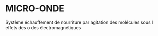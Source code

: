 # MICRO-ONDE
Système échauffement de nourriture par agitation des molécules sous l effets des o des électromagnétiques 
